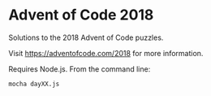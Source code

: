 # Advent of Code 2018

Solutions to the 2018 Advent of Code puzzles. 

Visit https://adventofcode.com/2018 for more information.

Requires Node.js. From the command line:

``` bash
mocha dayXX.js
```
